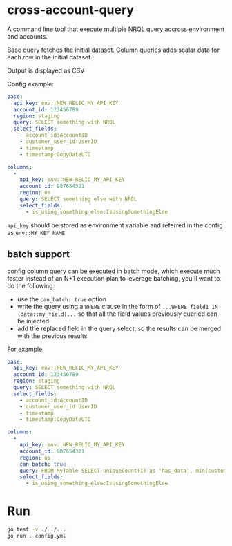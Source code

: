 # cross-account-query

A command line tool that execute multiple NRQL query accross environment and accounts.

Base query fetches the initial dataset. Column queries adds scalar data for each row in the initial dataset.

Output is displayed as CSV

Config example:

```yaml
base:
  api_key: env::NEW_RELIC_MY_API_KEY
  account_id: 123456789
  region: staging
  query: SELECT something with NRQL
  select_fields:
    - account_id:AccountID
    - customer_user_id:UserID
    - timestamp
    - timestamp:CopyDateUTC

columns:
  -
    api_key: env::NEW_RELIC_MY_API_KEY
    account_id: 987654321
    region: us
    query: SELECT something else with NRQL
    select_fields:
      - is_using_something_else:IsUsingSomethingElse
```

`api_key` should be stored as environment variable and referred in the config as `env::MY_KEY_NAME`

## batch support

config column query can be executed in batch mode, which execute much faster instead of an N+1 execution plan
to leverage batching, you'll want to do the following:
- use the `can_batch: true` option
- write the query using a `WHERE` clause in the form of `...WHERE field1 IN (data::my_field)...` so that all the field values previously queried can be injected
- add the replaced field in the query select, so the results can be merged with the previous results

For example:
```yaml
base:
  api_key: env::NEW_RELIC_MY_API_KEY
  account_id: 123456789
  region: staging
  query: SELECT something with NRQL
  select_fields:
    - account_id:AccountID
    - customer_user_id:UserID
    - timestamp
    - timestamp:CopyDateUTC

columns:
  -
    api_key: env::NEW_RELIC_MY_API_KEY
    account_id: 987654321
    region: us
    can_batch: true
    query: FROM MyTable SELECT uniqueCount(1) as 'has_data', min(customer_user_id) as 'customer_user_id' WHERE customer_user_id in (data::customer_user_id) SINCE 1 week ago facet nrAccountId as 'account_id'
    select_fields:
      - is_using_something_else:IsUsingSomethingElse
```


# Run

```bash
go test -v ./ ./...
go run . config.yml
```

